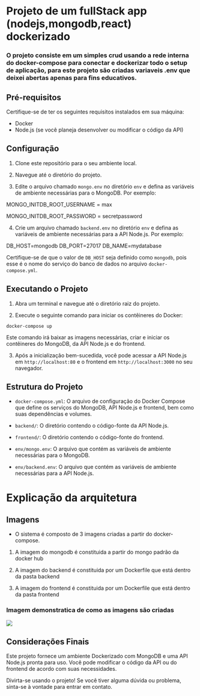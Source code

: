 # Projeto de um fullStack app (nodejs,mongodb,react) dockerizado

### O projeto consiste em um simples crud usando a rede interna do docker-compose para conectar e dockerizar todo o setup de aplicação, para este projeto são criadas variaveis .env que deixei abertas apenas para fins educativos.

## Pré-requisitos

Certifique-se de ter os seguintes requisitos instalados em sua máquina:

- Docker
- Node.js (se você planeja desenvolver ou modificar o código da API)

## Configuração

1. Clone este repositório para o seu ambiente local.

2. Navegue até o diretório do projeto.

3. Edite o arquivo chamado `mongo.env` no diretório `env` e defina as variáveis de ambiente necessárias para o MongoDB. Por exemplo:

MONGO_INITDB_ROOT_USERNAME = max

MONGO_INITDB_ROOT_PASSWORD = secretpassword


4. Crie um arquivo chamado `backend.env` no diretório `env` e defina as variáveis de ambiente necessárias para a API Node.js. Por exemplo:

DB_HOST=mongodb
DB_PORT=27017
DB_NAME=mydatabase


Certifique-se de que o valor de `DB_HOST` seja definido como `mongodb`, pois esse é o nome do serviço do banco de dados no arquivo `docker-compose.yml`.

## Executando o Projeto

1. Abra um terminal e navegue até o diretório raiz do projeto.

2. Execute o seguinte comando para iniciar os contêineres do Docker:

```docker-compose up```

Este comando irá baixar as imagens necessárias, criar e iniciar os contêineres do MongoDB, da API Node.js e do frontend.

3. Após a inicialização bem-sucedida, você pode acessar a API Node.js em `http://localhost:80` e o frontend em `http://localhost:3000` no seu navegador.

## Estrutura do Projeto

- `docker-compose.yml`: O arquivo de configuração do Docker Compose que define os serviços do MongoDB, API Node.js e frontend, bem como suas dependências e volumes.

- `backend/`: O diretório contendo o código-fonte da API Node.js.

- `frontend/`: O diretório contendo o código-fonte do frontend.

- `env/mongo.env`: O arquivo que contém as variáveis de ambiente necessárias para o MongoDB.

- `env/backend.env`: O arquivo que contém as variáveis de ambiente necessárias para a API Node.js.


# Explicação da arquitetura

## Imagens

- O sistema é composto de 3 imagens criadas a partir do docker-compose.

1. A imagem do mongodb é constituida a partir do mongo padrão da docker hub

2. A imagem do backend é constituida por um Dockerfile que está dentro da pasta backend

3. A imagem do frontend é constituida por um Dockerfile que está dentro da pasta frontend

### Imagem demonstratica de como as imagens são criadas

<img src="./imagens-readme/Images.png">

## Considerações Finais

Este projeto fornece um ambiente Dockerizado com MongoDB e uma API Node.js pronta para uso. Você pode modificar o código da API ou do frontend de acordo com suas necessidades.

Divirta-se usando o projeto! Se você tiver alguma dúvida ou problema, sinta-se à vontade para entrar em contato.
